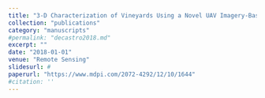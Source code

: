 ```yaml
---
title: "3-D Characterization of Vineyards Using a Novel UAV Imagery-Based OBIA Procedure for Precision Viticulture Applications"
collection: "publications"
category: "manuscripts"
#permalink: "decastro2018.md"
excerpt: ""
date: "2018-01-01"
venue: "Remote Sensing"
slidesurl: #
paperurl: "https://www.mdpi.com/2072-4292/12/10/1644"
#citation: ''
---
```

